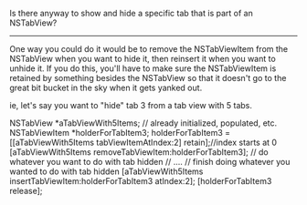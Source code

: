 Is there anyway to show and hide a specific tab that is part of an NSTabView?

----

One way you could do it would be to remove the NSTabViewItem from the NSTabView when you want to hide it, then reinsert it when you want to unhide it.  If you do this, you'll have to make sure the NSTabViewItem is retained by something besides the NSTabView so that it doesn't go to the great bit bucket in the sky when it gets yanked out.

ie, let's say you want to "hide" tab 3 from a tab view with 5 tabs.

    
NSTabView *aTabViewWith5Items;  // already initialized, populated, etc.
NSTabViewItem *holderForTabItem3;
holderForTabItem3 = [[aTabViewWith5Items tabViewItemAtIndex:2] retain];//index starts at 0
[aTabViewWith5Items removeTabViewItem:holderForTabItem3];
// do whatever you want to do with tab hidden
// ....
// finish doing whatever you wanted to do with tab hidden
[aTabViewWith5Items insertTabViewItem:holderForTabItem3 atIndex:2];
[holderForTabItem3 release];
